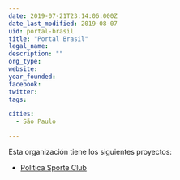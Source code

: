 ```yaml
---
date: 2019-07-21T23:14:06.000Z
date_last_modified: 2019-08-07
uid: portal-brasil
title: "Portal Brasil"
legal_name: 
description: ""
org_type: 
website: 
year_founded: 
facebook: 
twitter: 
tags:

cities: 
  - São Paulo

---
```


Esta organización tiene los siguientes proyectos:

- [Politica Sporte Club](/proyectos/politica-sporte-club)
